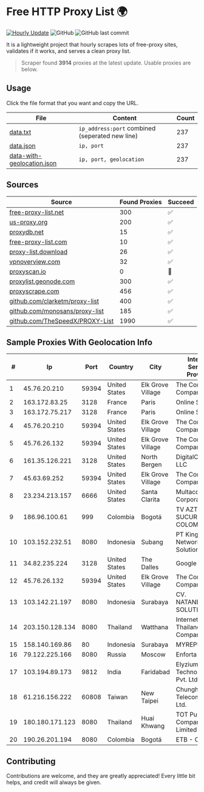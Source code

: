 
# Free HTTP Proxy List 🌍

[![Hourly Update](https://github.com/mertguvencli/http-proxy-list/actions/workflows/main.yml/badge.svg?branch=main)](https://github.com/mertguvencli/http-proxy-list/actions/workflows/main.yml)
![GitHub](https://img.shields.io/github/license/mertguvencli/http-proxy-list)
![GitHub last commit](https://img.shields.io/github/last-commit/mertguvencli/http-proxy-list)

It is a lightweight project that hourly scrapes lots of free-proxy sites, validates if it works, and serves a clean proxy list.


> Scraper found **3914** proxies at the latest update. Usable proxies are below.

## Usage

Click the file format that you want and copy the URL.


|File|Content|Count|
|----|-------|-----|
|[data.txt](https://raw.githubusercontent.com/mertguvencli/http-proxy-list/main/proxy-list/data.txt)|`ip_address:port` combined (seperated new line)|237|
|[data.json](https://raw.githubusercontent.com/mertguvencli/http-proxy-list/main/proxy-list/data.json)|`ip, port`|237|
|[data-with-geolocation.json](https://raw.githubusercontent.com/mertguvencli/http-proxy-list/main/proxy-list/data-with-geolocation.json)|`ip, port, geolocation`|237|

## Sources

|Source|Found Proxies|Succeed|
|------|-------------|-------|
|[free-proxy-list.net](https://free-proxy-list.net)|300|✅|
|[us-proxy.org](https://www.us-proxy.org)|200|✅|
|[proxydb.net](http://proxydb.net)|15|✅|
|[free-proxy-list.com](https://free-proxy-list.com/?page=&port=&type%5B%5D=http&type%5B%5D=https&up_time=0&search=Search)|10|✅|
|[proxy-list.download](https://www.proxy-list.download/HTTP)|26|✅|
|[vpnoverview.com](https://vpnoverview.com/privacy/anonymous-browsing/free-proxy-servers)|32|✅|
|[proxyscan.io](https://www.proxyscan.io)|0|🚫|
|[proxylist.geonode.com](https://proxylist.geonode.com/api/proxy-list?limit=300&page=1&sort_by=lastChecked&sort_type=desc&protocols=http,https)|300|✅|
|[proxyscrape.com](https://api.proxyscrape.com/v2/?request=displayproxies&protocol=http&timeout=10000&country=all&ssl=all&anonymity=all)|456|✅|
|[github.com/clarketm/proxy-list](https://raw.githubusercontent.com/clarketm/proxy-list/master/proxy-list-raw.txt)|400|✅|
|[github.com/monosans/proxy-list](https://raw.githubusercontent.com/monosans/proxy-list/main/proxies/http.txt)|185|✅|
|[github.com/TheSpeedX/PROXY-List](https://raw.githubusercontent.com/TheSpeedX/PROXY-List/master/http.txt)|1990|✅|


## Sample Proxies With Geolocation Info

|#|Ip|Port|Country|City|Internet Service Provider|
|-|--|----|-------|----|-------------------------|
|1|45.76.20.210|59394|United States|Elk Grove Village|The Constant Company|
|2|163.172.83.25|3128|France|Paris|Online S.A.S.|
|3|163.172.75.217|3128|France|Paris|Online S.A.S.|
|4|45.76.20.210|59394|United States|Elk Grove Village|The Constant Company|
|5|45.76.26.132|59394|United States|Elk Grove Village|The Constant Company|
|6|161.35.126.221|3128|United States|North Bergen|DigitalOcean, LLC|
|7|45.63.69.252|59394|United States|Elk Grove Village|The Constant Company|
|8|23.234.213.157|6666|United States|Santa Clarita|Multacom Corporation|
|9|186.96.100.61|999|Colombia|Bogotá|TV AZTECA SUCURSAL COLOMBIA|
|10|103.152.232.51|8080|Indonesia|Subang|PT Kingpolah Network Solutions|
|11|34.82.235.224|3128|United States|The Dalles|Google LLC|
|12|45.76.26.132|59394|United States|Elk Grove Village|The Constant Company|
|13|103.142.21.197|8080|Indonesia|Surabaya|CV. NATANETWORK SOLUTION|
|14|203.150.128.134|8080|Thailand|Watthana|Internet Thailand Company Ltd|
|15|158.140.169.86|80|Indonesia|Surabaya|MYREPUBLIC|
|16|79.122.225.166|8080|Russia|Moscow|Enforta-KMS|
|17|103.194.89.173|9812|India|Faridabad|Elyzium Technologies Pvt. Ltd.|
|18|61.216.156.222|60808|Taiwan|New Taipei|Chunghwa Telecom Co., Ltd.|
|19|180.180.171.123|8080|Thailand|Huai Khwang|TOT Public Company Limited|
|20|190.26.201.194|8080|Colombia|Bogotá|ETB - Colombia|



## Contributing

Contributions are welcome, and they are greatly appreciated! Every
little bit helps, and credit will always be given.

